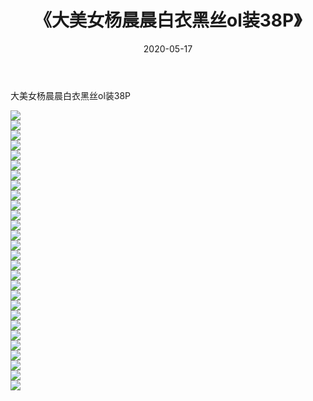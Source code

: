﻿---
layout: post
title:  《大美女杨晨晨白衣黑丝ol装38P》
date:   2020-05-17
img: http://img.660000.xyz/Sharelink/性感/2020/大美女杨晨晨白衣黑丝ol装38P/000.jpg
categories: [美女, 清纯, 唯美]
---

大美女杨晨晨白衣黑丝ol装38P

  ![](http://img.660000.xyz/Sharelink/性感/2020/大美女杨晨晨白衣黑丝ol装38P/001.jpg) <br> ![](http://img.660000.xyz/Sharelink/性感/2020/大美女杨晨晨白衣黑丝ol装38P/002.jpg) <br> ![](http://img.660000.xyz/Sharelink/性感/2020/大美女杨晨晨白衣黑丝ol装38P/003.jpg) <br> ![](http://img.660000.xyz/Sharelink/性感/2020/大美女杨晨晨白衣黑丝ol装38P/004.jpg) <br> ![](http://img.660000.xyz/Sharelink/性感/2020/大美女杨晨晨白衣黑丝ol装38P/005.jpg) <br> ![](http://img.660000.xyz/Sharelink/性感/2020/大美女杨晨晨白衣黑丝ol装38P/006.jpg) <br> ![](http://img.660000.xyz/Sharelink/性感/2020/大美女杨晨晨白衣黑丝ol装38P/007.jpg) <br> ![](http://img.660000.xyz/Sharelink/性感/2020/大美女杨晨晨白衣黑丝ol装38P/008.jpg) <br> ![](http://img.660000.xyz/Sharelink/性感/2020/大美女杨晨晨白衣黑丝ol装38P/009.jpg) <br> ![](http://img.660000.xyz/Sharelink/性感/2020/大美女杨晨晨白衣黑丝ol装38P/010.jpg) <br> ![](http://img.660000.xyz/Sharelink/性感/2020/大美女杨晨晨白衣黑丝ol装38P/011.jpg) <br> ![](http://img.660000.xyz/Sharelink/性感/2020/大美女杨晨晨白衣黑丝ol装38P/012.jpg) <br> ![](http://img.660000.xyz/Sharelink/性感/2020/大美女杨晨晨白衣黑丝ol装38P/013.jpg) <br> ![](http://img.660000.xyz/Sharelink/性感/2020/大美女杨晨晨白衣黑丝ol装38P/014.jpg) <br> ![](http://img.660000.xyz/Sharelink/性感/2020/大美女杨晨晨白衣黑丝ol装38P/015.jpg) <br> ![](http://img.660000.xyz/Sharelink/性感/2020/大美女杨晨晨白衣黑丝ol装38P/016.jpg) <br> ![](http://img.660000.xyz/Sharelink/性感/2020/大美女杨晨晨白衣黑丝ol装38P/017.jpg) <br> ![](http://img.660000.xyz/Sharelink/性感/2020/大美女杨晨晨白衣黑丝ol装38P/018.jpg) <br> ![](http://img.660000.xyz/Sharelink/性感/2020/大美女杨晨晨白衣黑丝ol装38P/019.jpg) <br> ![](http://img.660000.xyz/Sharelink/性感/2020/大美女杨晨晨白衣黑丝ol装38P/020.jpg) <br> ![](http://img.660000.xyz/Sharelink/性感/2020/大美女杨晨晨白衣黑丝ol装38P/021.jpg) <br> ![](http://img.660000.xyz/Sharelink/性感/2020/大美女杨晨晨白衣黑丝ol装38P/022.jpg) <br> ![](http://img.660000.xyz/Sharelink/性感/2020/大美女杨晨晨白衣黑丝ol装38P/023.jpg) <br> ![](http://img.660000.xyz/Sharelink/性感/2020/大美女杨晨晨白衣黑丝ol装38P/024.jpg) <br> ![](http://img.660000.xyz/Sharelink/性感/2020/大美女杨晨晨白衣黑丝ol装38P/025.jpg) <br> ![](http://img.660000.xyz/Sharelink/性感/2020/大美女杨晨晨白衣黑丝ol装38P/026.jpg) <br> ![](http://img.660000.xyz/Sharelink/性感/2020/大美女杨晨晨白衣黑丝ol装38P/027.jpg) <br> ![](http://img.660000.xyz/Sharelink/性感/2020/大美女杨晨晨白衣黑丝ol装38P/028.jpg) <br>